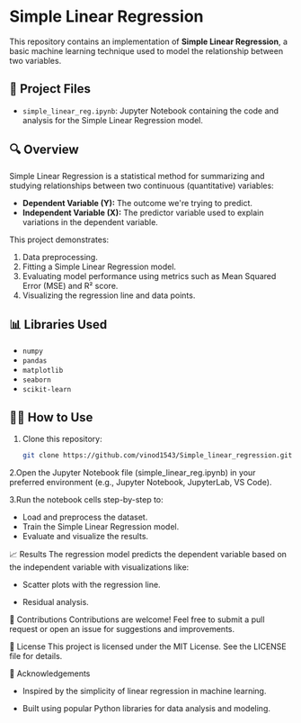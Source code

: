# Simple Linear Regression

This repository contains an implementation of **Simple Linear Regression**, a basic machine learning technique used to model the relationship between two variables.

## 📂 Project Files
- `simple_linear_reg.ipynb`: Jupyter Notebook containing the code and analysis for the Simple Linear Regression model.

## 🔍 Overview
Simple Linear Regression is a statistical method for summarizing and studying relationships between two continuous (quantitative) variables:
- **Dependent Variable (Y):** The outcome we're trying to predict.
- **Independent Variable (X):** The predictor variable used to explain variations in the dependent variable.

This project demonstrates:
1. Data preprocessing.
2. Fitting a Simple Linear Regression model.
3. Evaluating model performance using metrics such as Mean Squared Error (MSE) and R² score.
4. Visualizing the regression line and data points.

## 📊 Libraries Used
- `numpy`
- `pandas`
- `matplotlib`
- `seaborn`
- `scikit-learn`

## 🧑‍💻 How to Use
1. Clone this repository:
   ```bash
   git clone https://github.com/vinod1543/Simple_linear_regression.git
2.Open the Jupyter Notebook file (simple_linear_reg.ipynb) in your preferred environment (e.g., Jupyter Notebook, JupyterLab, VS Code).

3.Run the notebook cells step-by-step to:
  -   Load and preprocess the dataset.
  -   Train the Simple Linear Regression model.
  -   Evaluate and visualize the results.


📈 Results
The regression model predicts the dependent variable based on the independent variable with visualizations like:

 - Scatter plots with the regression line.
 
 - Residual analysis.

 🤝 Contributions
 Contributions are welcome! Feel free to submit a pull request or open an issue for suggestions and improvements.

 📜 License
 This project is licensed under the MIT License. See the LICENSE file for details.

 📝 Acknowledgements
  -  Inspired by the simplicity of linear regression in machine learning.
  
  -  Built using popular Python libraries for data analysis and modeling.
     

